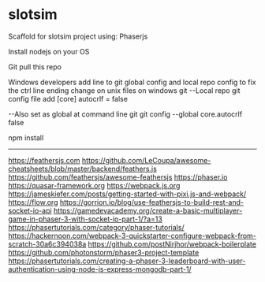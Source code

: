 # slotsim

Scaffold for slotsim project using:
Phaserjs

Install nodejs on your OS

Git pull this repo

Windows developers add line to git global config and local repo config to fix the ctrl line ending change on unix files on windows git
--Local repo git config file add
[core]
	autocrlf = false

--Also set as global at command line git
git config --global core.autocrlf false

npm install

-----------------------------------------------------------------------------------------------------------------------------

https://feathersjs.com
https://github.com/LeCoupa/awesome-cheatsheets/blob/master/backend/feathers.js
https://github.com/feathersjs/awesome-feathersjs
https://phaser.io
https://quasar-framework.org
https://webpack.js.org
https://jameskiefer.com/posts/getting-started-with-pixi.js-and-webpack/
https://flow.org
https://gorrion.io/blog/use-feathersjs-to-build-rest-and-socket-io-api
https://gamedevacademy.org/create-a-basic-multiplayer-game-in-phaser-3-with-socket-io-part-1/?a=13
https://phasertutorials.com/category/phaser-tutorials/
https://hackernoon.com/webpack-3-quickstarter-configure-webpack-from-scratch-30a6c394038a
https://github.com/postNirjhor/webpack-boilerplate
https://github.com/photonstorm/phaser3-project-template
https://phasertutorials.com/creating-a-phaser-3-leaderboard-with-user-authentication-using-node-js-express-mongodb-part-1/